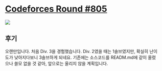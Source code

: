 # [Codeforces Round #805](https://codeforces.com/contest/1702)
<img src="./thumbnail.jpg" />

## 후기
오랜만입니다. 처음 Div. 3을 경험했습니다. Div. 2였을 때는 1솔브였지만, 확실히 난이도가 낮아지다보니 3솔브하게 되네요. 기존에는 소스코드를 READM.md에 같이 올렸으나 쓸모 없을 것 같아, 앞으로는 올리지 않을 계획입니다.
